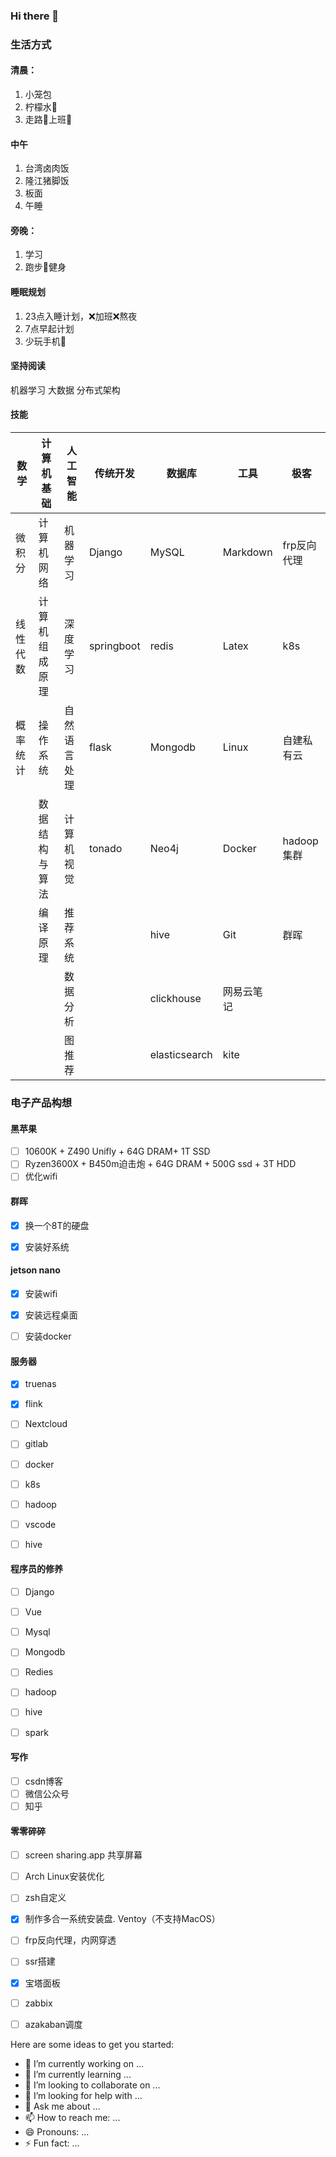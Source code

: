 ### Hi there 👋

<!--
**zengjunjie1026/zengjunjie1026** is a ✨ _special_ ✨ repository because its `README.md` (this file) appears on your GitHub profile.
-->

### 生活方式

#### 清晨：

1. 小笼包
2. 柠檬水🍋
3. 走路🚶上班💼

#### 中午
1. 台湾卤肉饭
2. 隆江猪脚饭
3. 板面
4. 午睡

#### 旁晚：

1. 学习
2. 跑步🏃健身

#### 睡眠规划

1. 23点入睡计划，❌加班❌熬夜
2. 7点早起计划
3. 少玩手机📱

#### 坚持阅读
机器学习
大数据
分布式架构


#### 技能




| 数学     | 计算机基础     | 人工智能     | 传统开发   | 数据库      | 工具     | 极客       |
| -------- | -------------- | ------------ | ---------- | ----------- | -------- | ---------- |
| 微积分   | 计算机网络     | 机器学习     | Django     | MySQL       | Markdown | frp反向代理       |
| 线性代数 | 计算机组成原理 | 深度学习     | springboot | redis| Latex    | k8s    |    k8s分布式搭建         |
| 概率统计 | 操作系统       | 自然语言处理 |   flask         | Mongodb     | Linux    | 自建私有云 |
|          | 数据结构与算法 | 计算机视觉   |   tonado         | Neo4j       | Docker   | hadoop集群 |
|          |  编译原理         | 推荐系统     |            |  hive           | Git      |        群晖    |
|          |                | 数据分析     |            |     clickhouse        |   网易云笔记       |            |
|          |                |   图推荐           |            |     elasticsearch        |   kite       |            |




### 电子产品构想

#### 黑苹果

  - [ ] 10600K + Z490 Unifly + 64G DRAM+ 1T SSD
  - [ ] Ryzen3600X + B450m迫击炮 + 64G DRAM + 500G ssd + 3T HDD
  - [ ] 优化wifi

#### 群晖
  - [x] 换一个8T的硬盘
  - [x] 安装好系统


#### jetson nano
 - [x] 安装wifi
 - [x] 安装远程桌面
 - [ ] 安装docker

 
#### 服务器

- [x] truenas
- [x] flink
- [ ] Nextcloud
- [ ] gitlab
- [ ] docker
- [ ] k8s
- [ ] hadoop
- [ ] vscode
- [ ] hive



#### 程序员的修养

- [ ] Django
- [ ] Vue
- [ ] Mysql
- [ ] Mongodb
- [ ] Redies
- [ ] hadoop
- [ ] hive
- [ ] spark


#### 写作

  - [ ] csdn博客
  - [ ] 微信公众号
  - [ ] 知乎
  
#### 零零碎碎


- [ ] screen sharing.app 共享屏幕
- [ ] Arch Linux安装优化
- [ ] zsh自定义
- [x] 制作多合一系统安装盘. Ventoy（不支持MacOS） 
- [ ] frp反向代理，内网穿透
- [ ] ssr搭建
- [x] 宝塔面板
- [ ] zabbix
- [ ] azakaban调度


Here are some ideas to get you started:

- 🔭 I’m currently working on ...
- 🌱 I’m currently learning ...
- 👯 I’m looking to collaborate on ...
- 🤔 I’m looking for help with ...
- 💬 Ask me about ...
- 📫 How to reach me: ...
- 😄 Pronouns: ...
- ⚡ Fun fact: ...

